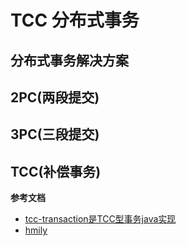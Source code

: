 # TCC 分布式事务

## 分布式事务解决方案

## 2PC(两段提交)

## 3PC(三段提交)

## TCC(补偿事务)

**参考文档**
- [tcc-transaction是TCC型事务java实现](https://github.com/changmingxie/tcc-transaction)
- [hmily](https://github.com/dromara/hmily)